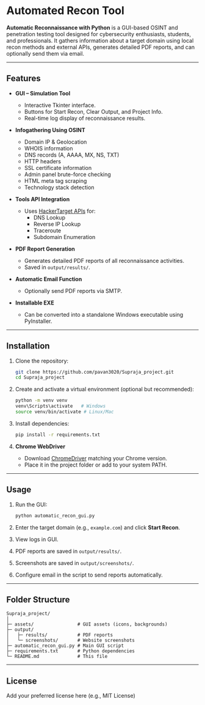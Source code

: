 # Automated Recon Tool

**Automatic Reconnaissance with Python** is a GUI-based OSINT and penetration testing tool designed for cybersecurity enthusiasts, students, and professionals. It gathers information about a target domain using local recon methods and external APIs, generates detailed PDF reports, and can optionally send them via email.

---

## Features

- **GUI – Simulation Tool**
  - Interactive Tkinter interface.
  - Buttons for Start Recon, Clear Output, and Project Info.
  - Real-time log display of reconnaissance results.

- **Infogathering Using OSINT**
  - Domain IP & Geolocation
  - WHOIS information
  - DNS records (A, AAAA, MX, NS, TXT)
  - HTTP headers
  - SSL certificate information
  - Admin panel brute-force checking
  - HTML meta tag scraping
  - Technology stack detection

- **Tools API Integration**
  - Uses [HackerTarget APIs](https://hackertarget.com) for:
    - DNS Lookup
    - Reverse IP Lookup
    - Traceroute
    - Subdomain Enumeration

- **PDF Report Generation**
  - Generates detailed PDF reports of all reconnaissance activities.
  - Saved in `output/results/`.

- **Automatic Email Function**
  - Optionally send PDF reports via SMTP.

- **Installable EXE**
  - Can be converted into a standalone Windows executable using PyInstaller.

---

## Installation

1. Clone the repository:
   ```bash
   git clone https://github.com/pavan3020/Supraja_project.git
   cd Supraja_project
   ```

2. Create and activate a virtual environment (optional but recommended):
   ```bash
   python -m venv venv
   venv\Scripts\activate   # Windows
   source venv/bin/activate # Linux/Mac
   ```

3. Install dependencies:
   ```bash
   pip install -r requirements.txt
   ```

4. **Chrome WebDriver**
   - Download [ChromeDriver](https://sites.google.com/chromium.org/driver/) matching your Chrome version.
   - Place it in the project folder or add to your system PATH.

---

## Usage

1. Run the GUI:
   ```bash
   python automatic_recon_gui.py
   ```

2. Enter the target domain (e.g., `example.com`) and click **Start Recon**.  

3. View logs in GUI.  
4. PDF reports are saved in `output/results/`.  
5. Screenshots are saved in `output/screenshots/`.  
6. Configure email in the script to send reports automatically.

---

## Folder Structure

```
Supraja_project/
│
├─ assets/                # GUI assets (icons, backgrounds)
├─ output/
│   ├─ results/           # PDF reports
│   └─ screenshots/       # Website screenshots
├─ automatic_recon_gui.py # Main GUI script
├─ requirements.txt       # Python dependencies
└─ README.md              # This file
```

---

## License

Add your preferred license here (e.g., MIT License)

